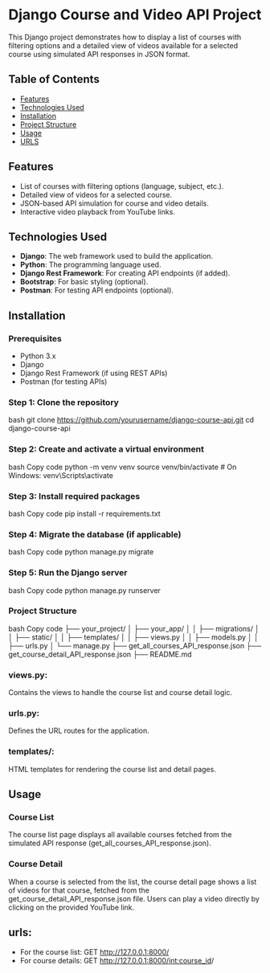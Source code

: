 # Django Course and Video API Project

This Django project demonstrates how to display a list of courses with filtering options and a detailed view of videos available for a selected course using simulated API responses in JSON format.

## Table of Contents
- [Features](#features)
- [Technologies Used](#technologies-used)
- [Installation](#installation)
- [Project Structure](#project-structure)
- [Usage](#usage)
- [URLS](#urls)

## Features
- List of courses with filtering options (language, subject, etc.).
- Detailed view of videos for a selected course.
- JSON-based API simulation for course and video details.
- Interactive video playback from YouTube links.

## Technologies Used
- **Django**: The web framework used to build the application.
- **Python**: The programming language used.
- **Django Rest Framework**: For creating API endpoints (if added).
- **Bootstrap**: For basic styling (optional).
- **Postman**: For testing API endpoints (optional).

## Installation

### Prerequisites
- Python 3.x
- Django
- Django Rest Framework (if using REST APIs)
- Postman (for testing APIs)

### Step 1: Clone the repository
bash
git clone https://github.com/yourusername/django-course-api.git
cd django-course-api

### Step 2: Create and activate a virtual environment
bash
Copy code
python -m venv venv
source venv/bin/activate  # On Windows: venv\Scripts\activate
### Step 3: Install required packages
bash
Copy code
pip install -r requirements.txt
### Step 4: Migrate the database (if applicable)
bash
Copy code
python manage.py migrate
### Step 5: Run the Django server
bash
Copy code
python manage.py runserver
### Project Structure
bash
Copy code
├── your_project/
│   ├── your_app/
│   │   ├── migrations/
│   │   ├── static/
│   │   ├── templates/
│   │   ├── views.py
│   │   ├── models.py
│   │   ├── urls.py
│   └── manage.py
├── get_all_courses_API_response.json
├── get_course_detail_API_response.json
├── README.md
### views.py: 
Contains the views to handle the course list and course detail logic.
### urls.py: 
Defines the URL routes for the application.
### templates/: 
HTML templates for rendering the course list and detail pages.

## Usage
### Course List
The course list page displays all available courses fetched from the simulated API response (get_all_courses_API_response.json).

### Course Detail
When a course is selected from the list, the course detail page shows a list of videos for that course, fetched from the get_course_detail_API_response.json file. Users can play a video directly by clicking on the provided YouTube link.

## urls:
- For the course list:
GET http://127.0.0.1:8000/
- For course details:
GET http://127.0.0.1:8000/<int:course_id>/


